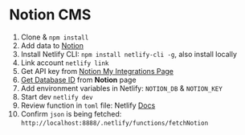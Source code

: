 # Notion CMS

1. Clone & `npm install`
2. Add data to [Notion](https://drive.google.com/file/d/10RnLGxG_YIVPC6yP4YY5ZsP4YZPgjWYJ/view?usp=share_link)
3. Install Netlify CLI: `npm install netlify-cli -g`, also install locally
4. Link account `netlify link`
5. Get API key from [Notion My Integrations Page](https://www.notion.so/my-integrations) 
6. [Get Database ID](https://developers.notion.com/docs/working-with-databases) from **Notion** page 
7. Add environment variables in Netlify: `NOTION_DB` & `NOTION_KEY`
8. Start dev `netlify dev`
9. Review function in `toml` file: Netlify [Docs](https://docs.netlify.com/functions/build)
10. Confirm `json` is being fetched: `http://localhost:8888/.netlify/functions/fetchNotion`